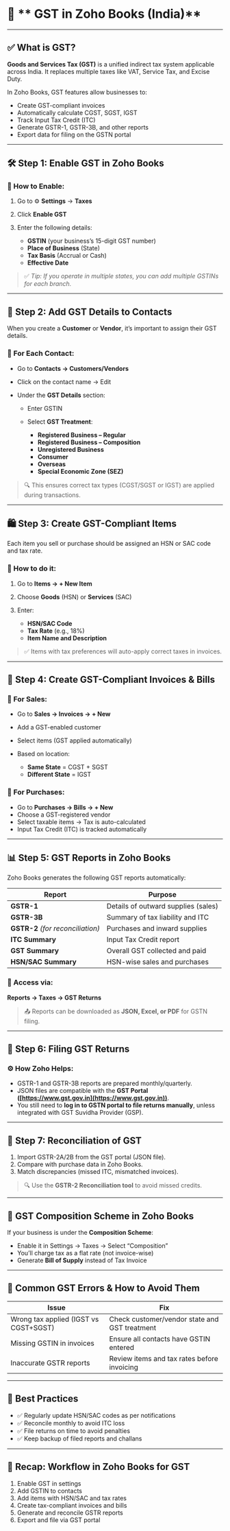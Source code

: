 # 📘 ** GST in Zoho Books (India)**

---

## ✅ **What is GST?**

**Goods and Services Tax (GST)** is a unified indirect tax system applicable across India. It replaces multiple taxes like VAT, Service Tax, and Excise Duty.

In Zoho Books, GST features allow businesses to:

* Create GST-compliant invoices
* Automatically calculate CGST, SGST, IGST
* Track Input Tax Credit (ITC)
* Generate GSTR-1, GSTR-3B, and other reports
* Export data for filing on the GSTN portal

---

## 🛠️ **Step 1: Enable GST in Zoho Books**

### 🔹 How to Enable:

1. Go to ⚙️ **Settings** → **Taxes**
2. Click **Enable GST**
3. Enter the following details:

   * **GSTIN** (your business’s 15-digit GST number)
   * **Place of Business** (State)
   * **Tax Basis** (Accrual or Cash)
   * **Effective Date**

> ✅ *Tip: If you operate in multiple states, you can add multiple GSTINs for each branch.*

---

## 🧾 **Step 2: Add GST Details to Contacts**

When you create a **Customer** or **Vendor**, it’s important to assign their GST details.

### 📝 For Each Contact:

* Go to **Contacts → Customers/Vendors**
* Click on the contact name → Edit
* Under the **GST Details** section:

  * Enter GSTIN
  * Select **GST Treatment**:

    * **Registered Business – Regular**
    * **Registered Business – Composition**
    * **Unregistered Business**
    * **Consumer**
    * **Overseas**
    * **Special Economic Zone (SEZ)**

> 🔍 This ensures correct tax types (CGST/SGST or IGST) are applied during transactions.

---

## 🛍️ **Step 3: Create GST-Compliant Items**

Each item you sell or purchase should be assigned an HSN or SAC code and tax rate.

### 🔹 How to do it:

1. Go to **Items → + New Item**
2. Choose **Goods** (HSN) or **Services** (SAC)
3. Enter:

   * **HSN/SAC Code**
   * **Tax Rate** (e.g., 18%)
   * **Item Name and Description**

> ✅ Items with tax preferences will auto-apply correct taxes in invoices.

---

## 📄 **Step 4: Create GST-Compliant Invoices & Bills**

### 🔹 For Sales:

* Go to **Sales → Invoices → + New**
* Add a GST-enabled customer
* Select items (GST applied automatically)
* Based on location:

  * **Same State** = CGST + SGST
  * **Different State** = IGST

### 🔹 For Purchases:

* Go to **Purchases → Bills → + New**
* Choose a GST-registered vendor
* Select taxable items → Tax is auto-calculated
* Input Tax Credit (ITC) is tracked automatically

---

## 📊 **Step 5: GST Reports in Zoho Books**

Zoho Books generates the following GST reports automatically:

| Report                            | Purpose                             |
| --------------------------------- | ----------------------------------- |
| **GSTR-1**                        | Details of outward supplies (sales) |
| **GSTR-3B**                       | Summary of tax liability and ITC    |
| **GSTR-2** *(for reconciliation)* | Purchases and inward supplies       |
| **ITC Summary**                   | Input Tax Credit report             |
| **GST Summary**                   | Overall GST collected and paid      |
| **HSN/SAC Summary**               | HSN-wise sales and purchases        |

### 🔹 Access via:

**Reports → Taxes → GST Returns**

> 📤 Reports can be downloaded as **JSON, Excel, or PDF** for GSTN filing.

---

## 🧠 **Step 6: Filing GST Returns**

### ⚙️ How Zoho Helps:

* GSTR-1 and GSTR-3B reports are prepared monthly/quarterly.
* JSON files are compatible with the **GST Portal ([https://www.gst.gov.in](https://www.gst.gov.in))**.
* You still need to **log in to GSTN portal to file returns manually**, unless integrated with GST Suvidha Provider (GSP).

---

## 🔄 **Step 7: Reconciliation of GST**

1. Import GSTR-2A/2B from the GST portal (JSON file).
2. Compare with purchase data in Zoho Books.
3. Match discrepancies (missed ITC, mismatched invoices).

> 🔍 Use the **GSTR-2 Reconciliation tool** to avoid missed credits.

---

## 🧾 **GST Composition Scheme in Zoho Books**

If your business is under the **Composition Scheme**:

* Enable it in Settings → Taxes → Select “Composition”
* You’ll charge tax as a flat rate (not invoice-wise)
* Generate **Bill of Supply** instead of Tax Invoice

---

## 🚨 Common GST Errors & How to Avoid Them

| Issue                                 | Fix                                           |
| ------------------------------------- | --------------------------------------------- |
| Wrong tax applied (IGST vs CGST+SGST) | Check customer/vendor state and GST treatment |
| Missing GSTIN in invoices             | Ensure all contacts have GSTIN entered        |
| Inaccurate GSTR reports               | Review items and tax rates before invoicing   |

---

## 🎯 **Best Practices**

* ✅ Regularly update HSN/SAC codes as per notifications
* ✅ Reconcile monthly to avoid ITC loss
* ✅ File returns on time to avoid penalties
* ✅ Keep backup of filed reports and challans

---

## 🧠 **Recap: Workflow in Zoho Books for GST**

1. Enable GST in settings
2. Add GSTIN to contacts
3. Add items with HSN/SAC and tax rates
4. Create tax-compliant invoices and bills
5. Generate and reconcile GSTR reports
6. Export and file via GST portal

